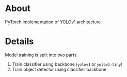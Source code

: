 # About
PyTorch implementation of [YOLOv1](https://arxiv.org/pdf/1506.02640.pdf) architecture

# Details
Model training is split into two parts:
1. Train classifier using backbone (`yolov1` or `yolov1-tiny`)
2. Train object detector using classifier backbone
